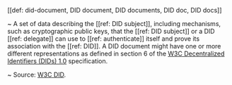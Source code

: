 [[def: did-document, DID document, DID documents, DID doc, DID docs]]

~ A set of data describing the [[ref: DID subject]], including mechanisms, such as cryptographic public keys, that the [[ref: DID subject]] or a DID [[ref: delegate]] can use to [[ref: authenticate]] itself and prove its association with the [[ref: DID]]. A DID document might have one or more different representations as defined in section 6 of the [W3C Decentralized Identifiers (DIDs) 1.0](https://www.w3.org/TR/did-core/) specification.

~ Source: [W3C DID](https://www.w3.org/TR/did-core/#terminology).
